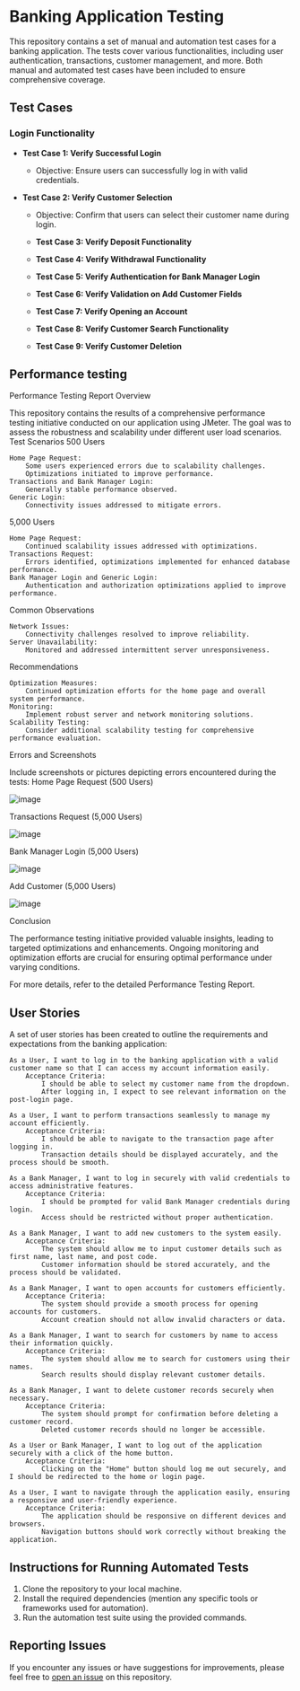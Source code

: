 # Banking Application Testing

This repository contains a set of manual and automation test cases for a banking application. The tests cover various functionalities, including user authentication, transactions, customer management, and more. Both manual and automated test cases have been included to ensure comprehensive coverage.

## Test Cases

### Login Functionality

- **Test Case 1: Verify Successful Login**
  - Objective: Ensure users can successfully log in with valid credentials.


- **Test Case 2: Verify Customer Selection**
  - Objective: Confirm that users can select their customer name during login.

  - **Test Case 3: Verify Deposit Functionality**
 
  - **Test Case 4: Verify Withdrawal Functionality**
 
  - **Test Case 5: Verify Authentication for Bank Manager Login**
 
  - **Test Case 6: Verify Validation on Add Customer Fields**
    
  - **Test Case 7: Verify Opening an Account**
 
  - **Test Case 8: Verify Customer Search Functionality**
 
  - **Test Case 9: Verify Customer Deletion**



## Performance testing

Performance Testing Report
Overview

This repository contains the results of a comprehensive performance testing initiative conducted on our application using JMeter. The goal was to assess the robustness and scalability under different user load scenarios.
Test Scenarios
500 Users

    Home Page Request:
        Some users experienced errors due to scalability challenges.
        Optimizations initiated to improve performance.
    Transactions and Bank Manager Login:
        Generally stable performance observed.
    Generic Login:
        Connectivity issues addressed to mitigate errors.

5,000 Users

    Home Page Request:
        Continued scalability issues addressed with optimizations.
    Transactions Request:
        Errors identified, optimizations implemented for enhanced database performance.
    Bank Manager Login and Generic Login:
        Authentication and authorization optimizations applied to improve performance.

Common Observations

    Network Issues:
        Connectivity challenges resolved to improve reliability.
    Server Unavailability:
        Monitored and addressed intermittent server unresponsiveness.

Recommendations

    Optimization Measures:
        Continued optimization efforts for the home page and overall system performance.
    Monitoring:
        Implement robust server and network monitoring solutions.
    Scalability Testing:
        Consider additional scalability testing for comprehensive performance evaluation.

Errors and Screenshots

Include screenshots or pictures depicting errors encountered during the tests:
Home Page Request (500 Users)

![image](https://github.com/rashad2001/FinalProject/assets/60662650/1588551f-e519-4ba6-adfe-9f16fc1fdf5c)

Transactions Request (5,000 Users)

![image](https://github.com/rashad2001/FinalProject/assets/60662650/d319e5bf-5726-4547-a07a-abf3edba862d)

Bank Manager Login (5,000 Users)

![image](https://github.com/rashad2001/FinalProject/assets/60662650/e6079dee-6bb5-4093-ba1e-3cf4baa6847f)

Add Customer (5,000 Users)

![image](https://github.com/rashad2001/FinalProject/assets/60662650/0d35f515-d1a8-4be9-bdfd-3b6a025857c6)

Conclusion

The performance testing initiative provided valuable insights, leading to targeted optimizations and enhancements. Ongoing monitoring and optimization efforts are crucial for ensuring optimal performance under varying conditions.

For more details, refer to the detailed Performance Testing Report.

## User Stories

A set of user stories has been created to outline the requirements and expectations from the banking application:

    As a User, I want to log in to the banking application with a valid customer name so that I can access my account information easily.
        Acceptance Criteria:
            I should be able to select my customer name from the dropdown.
            After logging in, I expect to see relevant information on the post-login page.

    As a User, I want to perform transactions seamlessly to manage my account efficiently.
        Acceptance Criteria:
            I should be able to navigate to the transaction page after logging in.
            Transaction details should be displayed accurately, and the process should be smooth.

    As a Bank Manager, I want to log in securely with valid credentials to access administrative features.
        Acceptance Criteria:
            I should be prompted for valid Bank Manager credentials during login.
            Access should be restricted without proper authentication.

    As a Bank Manager, I want to add new customers to the system easily.
        Acceptance Criteria:
            The system should allow me to input customer details such as first name, last name, and post code.
            Customer information should be stored accurately, and the process should be validated.

    As a Bank Manager, I want to open accounts for customers efficiently.
        Acceptance Criteria:
            The system should provide a smooth process for opening accounts for customers.
            Account creation should not allow invalid characters or data.

    As a Bank Manager, I want to search for customers by name to access their information quickly.
        Acceptance Criteria:
            The system should allow me to search for customers using their names.
            Search results should display relevant customer details.

    As a Bank Manager, I want to delete customer records securely when necessary.
        Acceptance Criteria:
            The system should prompt for confirmation before deleting a customer record.
            Deleted customer records should no longer be accessible.

    As a User or Bank Manager, I want to log out of the application securely with a click of the home button.
        Acceptance Criteria:
            Clicking on the "Home" button should log me out securely, and I should be redirected to the home or login page.

    As a User, I want to navigate through the application easily, ensuring a responsive and user-friendly experience.
        Acceptance Criteria:
            The application should be responsive on different devices and browsers.
            Navigation buttons should work correctly without breaking the application.

## Instructions for Running Automated Tests

1. Clone the repository to your local machine.
2. Install the required dependencies (mention any specific tools or frameworks used for automation).
3. Run the automation test suite using the provided commands.

## Reporting Issues

If you encounter any issues or have suggestions for improvements, please feel free to [open an issue](link-to-issue-tracker) on this repository.



